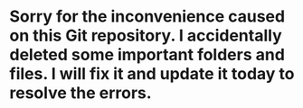 # Sorry for the inconvenience caused on this Git repository. I accidentally deleted some important folders and files. I will fix it and update it today to resolve the errors.

